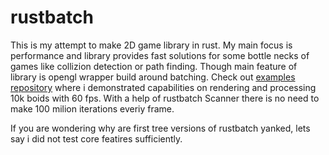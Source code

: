 # rustbatch

This is my attempt to make 2D game library in rust. My main focus is performance and library provides fast solutions for some bottle necks of games like collizion
detection or path finding. Though main feature of library is opengl wrapper build around batching. Check out [examples repository](https://github.com/jakubDoka/rustbatch_examples)
where i demonstrated capabilities on rendering and processing 10k boids with 60 fps. With a help of rustbatch Scanner there is no need to make 100 milion iterations everiy
frame.

If you are wondering why are first tree versions of rustbatch yanked, lets say i did not test core featires sufficiently.
